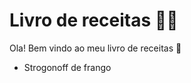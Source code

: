 # Livro de receitas :man_cook:



Ola! Bem vindo ao meu livro de receitas :wave:

- Strogonoff de frango